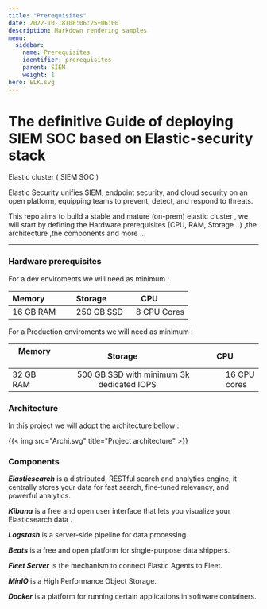 ```yaml
---
title: "Prerequisites"
date: 2022-10-18T08:06:25+06:00
description: Markdown rendering samples
menu:
  sidebar:
    name: Prerequisites
    identifier: prerequisites
    parent: SIEM
    weight: 1
hero: ELK.svg
---
```


# The definitive Guide of deploying SIEM SOC based on Elastic-security stack 
Elastic cluster ( SIEM SOC )


Elastic Security unifies SIEM, endpoint security, and cloud security on an open platform, equipping teams to prevent, detect, and respond to threats.


This repo aims to build a stable and mature (on-prem) elastic cluster , we will start by defining  the Hardware prerequisites (CPU, RAM, Storage ..) ,the architecture ,the components and more ...

-------------------------------------------------------------------------------------------------------------------------------------------------------------------------------
### Hardware prerequisites

For a dev enviroments we will need as minimum :

|Memory &nbsp;&nbsp;&nbsp;&nbsp;&nbsp;&nbsp;&nbsp;&nbsp;&nbsp;&nbsp;| Storage&nbsp;&nbsp;&nbsp;&nbsp;&nbsp;&nbsp;&nbsp;&nbsp;&nbsp;&nbsp;              | CPU&nbsp;&nbsp;&nbsp;&nbsp;&nbsp;&nbsp;&nbsp;&nbsp;&nbsp;&nbsp;                 |
|---------------|-----------------------|---------------------|
| 16 GB RAM     | 250 GB SSD            |8 CPU Cores          |

For a Production enviroments we will need as minimum :

|Memory&ensp;&nbsp;&nbsp;&nbsp;&nbsp;&nbsp;&nbsp;&nbsp;&nbsp;&nbsp;&nbsp;         | &ensp;Storage&nbsp;&nbsp;&nbsp;&nbsp;&nbsp;&nbsp;&nbsp;&nbsp;&nbsp;&nbsp;       | CPU&nbsp;&nbsp;&nbsp;&nbsp;&nbsp;&nbsp;&nbsp;&nbsp;&nbsp;&nbsp;   |
| ------------- |:-------------:| -----:|
| 32 GB RAM&ensp;&ensp;     | &ensp;500 GB SSD with minimum 3k dedicated IOPS&ensp;&ensp;   |&ensp;16 CPU cores&ensp;&ensp;|

### Architecture

In this project we will adopt the architecture bellow :


{{< img src="Archi.svg" title="Project architecture" >}}


### Components

***Elasticsearch***  is a distributed, RESTful search and analytics engine, it centrally stores your data for  fast search, fine‑tuned relevancy, and powerful analytics. 

***Kibana***  is a free and open user interface that lets you visualize your Elasticsearch data .

***Logstash*** is a server-side pipeline for data processing.

***Beats*** is a free and open platform for single-purpose data shippers.

***Fleet Server*** is the mechanism to connect Elastic Agents to Fleet.

***MinIO*** is a High Performance Object Storage.

***Docker*** is a platform for running certain applications in software containers.
